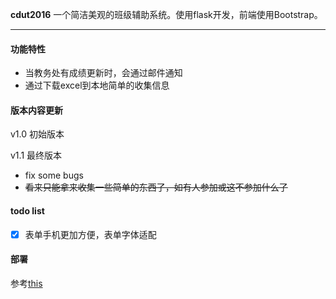  **cdut2016** 一个简洁美观的班级辅助系统。使用flask开发，前端使用Bootstrap。    

---

#### 功能特性

* 当教务处有成绩更新时，会通过邮件通知
* 通过下载excel到本地简单的收集信息

#### 版本内容更新

v1.0 初始版本

v1.1 最终版本

* fix some bugs
* ~~看来只能拿来收集一些简单的东西了，如有人参加或这不参加什么了~~

#### todo list
- [x] 表单手机更加方便，表单字体适配

#### 部署
参考[this](!https://blog.csdn.net/weixin_38256474/article/details/82185100)